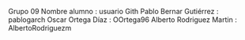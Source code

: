 Grupo 09
Nombre alumno : usuario Gith
Pablo Bernar Gutiérrez : pablogarch
Oscar Ortega Díaz : OOrtega96
Alberto Rodriguez Martin : AlbertoRodriguezm
